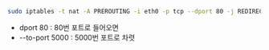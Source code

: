 

```bash
sudo iptables -t nat -A PREROUTING -i eth0 -p tcp --dport 80 -j REDIRECT --to-port 5000
```
- dport 80 : 80번 포트로 들어오면
- --to-port 5000 : 5000번 포트로 차렷

